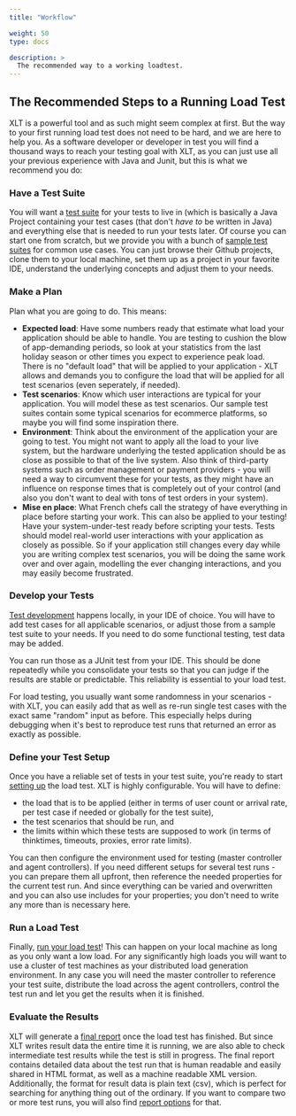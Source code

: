 ```yaml
---
title: "Workflow"

weight: 50
type: docs

description: >
  The recommended way to a working loadtest.
---
```


## The Recommended Steps to a Running Load Test
XLT is a powerful tool and as such might seem complex at first. But the way to your first running load test does not need to be hard, and we are here to help you. As a software developer or developer in test you will find a thousand ways to reach your testing goal with XLT, as you can just use all your previous experience with Java and Junit, but this is what we recommend you do:

### Have a Test Suite

You will want a [test suite](../450-test-suites) for your tests to live in (which is basically a Java Project containing your test cases (that don't _have to_ be written in Java) and everything else that is needed to run your tests later. Of course you can start one from scratch, but we provide you with a bunch of [sample test suites](../../test-suites) for common use cases. You can just browse their Github projects, clone them to your local machine, set them up as a project in your favorite IDE, understand the underlying concepts and adjust them to your needs.

### Make a Plan

Plan what you are going to do. This means:
* **Expected load**: Have some numbers ready that estimate what load your application should be able to handle. You are testing to cushion the blow of app-demanding periods, so look at your statistics from the last holiday season or other times you expect to experience peak load. There is no "default load" that will be applied to your application - XLT allows and demands you to configure the load that will be applied for all test scenarios (even seperately, if needed).
* **Test scenarios**: Know which user interactions are typical for your application. You will model these as test scenarios. Our sample test suites contain some typical scenarios for ecommerce platforms, so maybe you will find some inspiration there.
* **Environment**: Think about the environment of the application your are going to test. You might not want to apply all the load to your live system, but the hardware underlying the tested application should be as close as possible to that of the live system. Also think of third-party systems such as order management or payment providers - you will need a way to circumvent these for your tests, as they might have an influence on response times that is completely out of your control (and also you don't want to deal with tons of test orders in your system).
* **Mise en place**: What French chefs call the strategy of have everything in place before starting your work. This can also be applied to your testing! Have your system-under-test ready before scripting your tests. Tests should model real-world user interactions with your application as closely as possible. So if your application still changes every day while you are writing complex test scenarios, you will be doing the same work over and over again, modelling the ever changing interactions, and you may easily become frustrated.

### Develop your Tests

[Test development](../060-test-development) happens locally, in your IDE of choice. You will have to add test cases for all applicable scenarios, or adjust those from a sample test suite to your needs. If you need to do some functional testing, test data may be added.

You can run those as a JUnit test from your IDE. This should be done repeatedly while you consolidate your tests so that you can judge if the results are stable or predictable. This reliability is essential to your load test.

For load testing, you usually want some randomness in your scenarios - with XLT, you can easily add that as well as re-run single test cases with the exact same "random" input as before. This especially helps during debugging when it's best to reproduce test runs that returned an error as exactly as possible.

### Define your Test Setup

Once you have a reliable set of tests in your test suite, you're ready to start [setting up](../300-test-setup) the load test. XLT is highly configurable. You will have to define:

* the load that is to be applied (either in terms of user count or arrival rate, per test case if needed or globally for the test suite),
* the test scenarios that should be run, and
* the limits within which these tests are supposed to work (in terms of thinktimes, timeouts, proxies, error rate limits).

You can then configure the environment used for testing (master controller and agent controllers). If you need different setups for several test runs - you can prepare them all upfront, then reference the needed properties for the current test run. And since everything can be varied and overwritten and you can also use includes for your properties; you don't need to write any more than is necessary here.

### Run a Load Test

Finally, [run your load test](../310-test-execution)! This can happen on your local machine as long as you only want a low load. For any significantly high loads you will want to use a cluster of test machines as your distributed load generation environment. In any case you will need the master controller to reference your test suite, distribute the load across the agent controllers, control the test run and let you get the results when it is finished.

### Evaluate the Results

XLT will generate a [final report](../320-test-evaluation) once the load test has finished. But since XLT writes result data the entire time it is running, we are also able to check intermediate test results while the test is still in progress. The final report contains detailed data about the test run that is human readable and easily shared in HTML format, as well as a machine readable XML version. Additionally, the format for result data is plain text (csv), which is perfect for searching for anything thing out of the ordinary. If you want to compare two or more test runs, you will also find [report options](../530-reports) for that.
